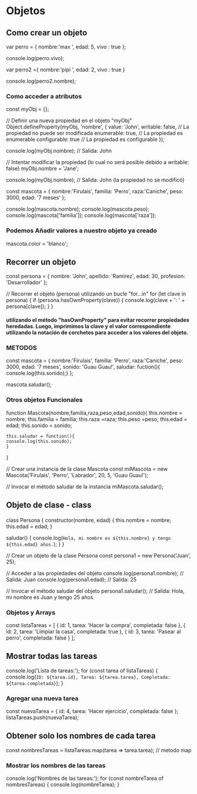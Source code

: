 # Objetos

## Como crear un objeto 

var perro = {
    nombre:'max ',
    edad: 5,
    vivo : true
};


console.log(perro.vivo);

var perro2 ={
    nombre:'pipi ',
    edad: 2,
    vivo : true
}

console.log(perro2.nombre);


### Como acceder a atributos 

const myObj = {};

// Definir una nueva propiedad en el objeto "myObj"
Object.defineProperty(myObj, 'nombre', {
  value: 'John',
  writable: false, // La propiedad no puede ser modificada
  enumerable: true, // La propiedad es enumerable
  configurable: true // La propiedad es configurable
});

console.log(myObj.nombre); // Salida: John

// Intentar modificar la propiedad (lo cual no será posible debido a writable: false)
myObj.nombre = 'Jane';

console.log(myObj.nombre); // Salida: John (la propiedad no se modificó)







const mascota = {
    nombre:'Firulais',
    familia: 'Perro',
    raza:'Caniche',
    peso: 3000,
    edad: '7 meses'
};

console.log(mascota.nombre);
console.log(mascota.peso);
console.log(mascota['familia']);
console.log(mascota['raza']);

### Podemos Añadir valores a nuestro objeto ya creado

mascota.color = 'blanco';

## Recorrer un objeto

const persona = {
  nombre: 'John',
  apellido: 'Ramirez',
  edad: 30,
  profesion: 'Desarrollador'
};

// Recorrer el objeto (persona) utilizando un bucle "for...in"
for (let clave in persona) {
  if (persona.hasOwnProperty(clave)) {
    console.log(clave + ': ' + persona[clave]);
  }
}
#### utilizando el método "hasOwnProperty" para evitar recorrer propiedades heredadas. Luego, imprimimos la clave y el valor correspondiente utilizando la notación de corchetes para acceder a los valores del objeto.


### METODOS 

const mascota = {
    nombre:'Firulais',
    familia: 'Perro',
    raza:'Caniche',
    peso: 3000,
    edad: '7 meses',
    sonido: 'Guau Guau!',
    saludar: fuction(){
        console.log(this.sonido);}
};

mascota.saludar();

### Otros objetos Funcionales 

function Mascota(nombre,familia,raza,peso,edad,sonido){
    this.nombre = nombre;
    this.familia = familia;
    this.raza =raza;
    this.peso =peso;
    this.edad = edad;
    this.sonido = sonido;
    
    this.saludar = function(){
    console.log(this.sonido);
    }
}

 // Crear una instancia de la clase Mascota
const miMascota = new Mascota('Firulais', 'Perro', 'Labrador', 20, 5, 'Guau Guau!');

// Invocar el método saludar de la instancia
miMascota.saludar();  



## Objeto de clase -  class
#### 
class Persona {
  constructor(nombre, edad) {
    this.nombre = nombre;
    this.edad = edad;
  }

  saludar() {
    console.log(`Hola, mi nombre es ${this.nombre} y tengo ${this.edad} años.`);
  }
}

// Crear un objeto de la clase Persona
const persona1 = new Persona('Juan', 25);

// Acceder a las propiedades del objeto
console.log(persona1.nombre); // Salida: Juan
console.log(persona1.edad); // Salida: 25

// Invocar el método saludar del objeto
persona1.saludar(); // Salida: Hola, mi nombre es Juan y tengo 25 años.


###  Objetos y Arrays

const listaTareas = [
  {
    id: 1,
    tarea: 'Hacer la compra',
    completada: false
  },
  {
    id: 2,
    tarea: 'Limpiar la casa',
    completada: true
  },
  {
    id: 3,
    tarea: 'Pasear al perro',
    completada: false
  }
];

## Mostrar todas las tareas
console.log('Lista de tareas:');
for (const tarea of listaTareas) {
  console.log(`ID: ${tarea.id}, Tarea: ${tarea.tarea}, Completada: ${tarea.completada}`);
}

### Agregar una nueva tarea
const nuevaTarea = {
  id: 4,
  tarea: 'Hacer ejercicio',
  completada: false
};
listaTareas.push(nuevaTarea);

## Obtener solo los nombres de cada tarea
const nombresTareas = listaTareas.map(tarea => tarea.tarea); // metodo map 

### Mostrar los nombres de las tareas
console.log('Nombres de las tareas:');
for (const nombreTarea of nombresTareas) {
  console.log(nombreTarea);
}